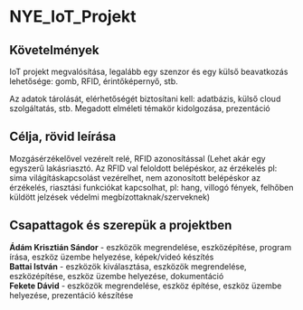 # NYE_IoT_Projekt

## Követelmények

IoT projekt megvalósítása, legalább egy szenzor és egy külső beavatkozás lehetősége: gomb, RFID, érintőképernyő, stb.

Az adatok tárolását, elérhetőségét biztosítani kell: adatbázis, külső cloud szolgáltatás, stb.
Megadott elméleti témakör kidolgozása, prezentáció

## Célja, rövid leírása

Mozgásérzékelővel vezérelt relé, RFID azonosítással
(Lehet akár egy egyszerű lakásriasztó. Az RFID val feloldott belépéskor, az érzékelés pl: sima világításkapcsolást vezérelhet, nem azonosított belépéskor az érzékelés, riasztási funkciókat kapcsolhat, pl: hang, villogó fények, felhőben küldött jelzések védelmi megbízottaknak/szerveknek)

## Csapattagok és szerepük a projektben

**Ádám Krisztián Sándor** - eszközök megrendelése, eszközépítése, program írása, eszköz üzembe helyezése, képek/videó készítés<br />
**Battai István** - eszközök kiválasztása, eszközök megrendelése, eszközépítése, eszköz üzembe helyezése, dokumentáció<br />
**Fekete Dávid** - eszközök megrendelése, eszköz építése, eszköz üzembe helyezése, prezentáció készítése<br />
